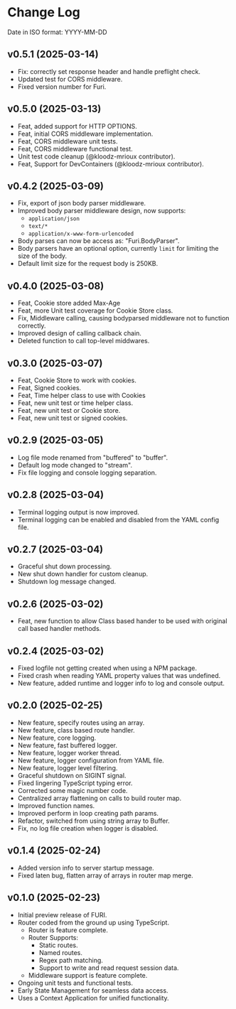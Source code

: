 # Change Log

Date in ISO format: YYYY-MM-DD

## v0.5.1 (2025-03-14)

- Fix: correctly set response header and handle preflight check.
- Updated test for CORS middleware.
- Fixed version number for Furi.


## v0.5.0 (2025-03-13)

- Feat, added support for HTTP OPTIONS.
- Feat, initial CORS middleware implementation.
- Feat, CORS middleware unit tests.
- Feat, CORS middleware functional test.
- Unit test code cleanup (@kloodz-mrioux contributor).
- Feat, Support for DevContainers (@kloodz-mrioux contributor).

## v0.4.2 (2025-03-09)

- Fix, export of json body parser middleware.
- Improved body parser middleware design, now supports:
  - `application/json`
  - `text/*`
  - `application/x-www-form-urlencoded`
- Body parses can now be access as: "Furi.BodyParser".
- Body parsers have an optional option, currently `limit` for limiting the size of the body.
- Default limit size for the request body is 250KB.

## v0.4.0 (2025-03-08)

- Feat, Cookie store added Max-Age
- Feat, more Unit test coverage for Cookie Store class.
- Fix, Middleware calling, causing bodyparsed middleware not to function correctly.
- Improved design of calling callback chain.
- Deleted function to call top-level middwares.

## v0.3.0 (2025-03-07)

- Feat, Cookie Store to work with cookies.
- Feat, Signed cookies.
- Feat, Time helper class to use with Cookies
- Feat, new unit test or time helper class.
- Feat, new unit test or Cookie store.
- Feat, new unit test or signed cookies.

## v0.2.9 (2025-03-05)

- Log file mode renamed from "buffered" to "buffer".
- Default log mode changed to "stream".
- Fix file logging and console logging separation.

## v0.2.8 (2025-03-04)

- Terminal logging output is now improved.
- Terminal logging can be enabled and disabled from the YAML config file.

## v0.2.7 (2025-03-04)

- Graceful shut down processing.
- New shut down handler for custom cleanup.
- Shutdown log message changed.

## v0.2.6 (2025-03-02)

- Feat, new function to allow Class based hander to be used with original
  call based handler methods.

## v0.2.4 (2025-03-02)

- Fixed logfile not getting created when using a NPM package.
- Fixed crash when reading YAML property values that was undefined.
- New feature, added runtime and logger info to log and console output.

## v0.2.0 (2025-02-25)

- New feature, specify routes using an array.
- New feature, class based route handler.
- New feature, core logging.
- New feature, fast buffered logger.
- New feature, logger worker thread.
- New feature, logger configuration from YAML file.
- New feature, logger level filtering.
- Graceful shutdown on SIGINT signal.
- Fixed lingering TypeScript typing error.
- Corrected some magic number code.
- Centralized array flattening on calls to build router map.
- Improved function names.
- Improved perform in loop creating path params.
- Refactor, switched from using string array to Buffer.
- Fix, no log file creation when logger is disabled.

## v0.1.4 (2025-02-24)

- Added version info to server startup message.
- Fixed laten bug, flatten array of arrays in router map merge.

## v0.1.0 (2025-02-23)

- Initial preview release of FURI.
- Router coded from the ground up using TypeScript.
  - Router is feature complete.
  - Router Supports:
    - Static routes.
    - Named routes.
    - Regex path matching.
    - Support to write and read request session data.
  - Middleware support is feature complete.
- Ongoing unit tests and functional tests.
- Early State Management for seamless data access.
- Uses a Context Application for unified functionality.
